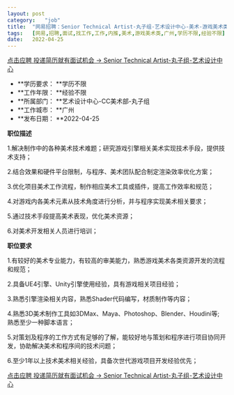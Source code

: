 ```yaml
---
layout:	post
category:	"job"
title:	"网易招聘：Senior Technical Artist-丸子组-艺术设计中心-美术-游戏美术类-广州学历不限经验不限"
tags:	[网易,招聘,面试,找工作,工作,内推,美术,游戏美术类,广州,学历不限,经验不限]
date:	2022-04-25
---
```


[点击应聘 投递简历就有面试机会 ->  Senior Technical Artist-丸子组-艺术设计中心](http://mobile.bole.netease.com/bole/boleDetail?id=39889&employeeId=346f03c3cda5f04c&key=all)



- **学历要求： **学历不限
- **工作年限： **经验不限
- **所属部门： **艺术设计中心-CC美术部-丸子组
- **工作城市： **广州
- **发布日期： **2022-04-25



**职位描述**

1.解决制作中的各种美术技术难题；研究游戏引擎相关美术实现技术手段，提供技术支持；

2.结合效果和硬件平台限制，与程序、美术团队配合制定渲染效率优化方案；

3.优化项目美术工作流程，制作相应美术工具或插件，提高工作效率和规范； 

4.对游戏内各美术元素从技术角度进行分析，并与程序实现美术相关要求； 

5.通过技术手段提高美术表现，优化美术资源； 

6.对美术开发相关人员进行培训； 







**职位要求**

1.有较好的美术专业能力，有较高的审美能力，熟悉游戏美术各类资源开发的流程和规范；

2.具备UE4引擎、Unity引擎使用经验，具有游戏相关项目经验； 

3.熟悉引擎渲染相关内容，熟悉Shader代码编写，材质制作等内容； 

4.熟悉3D美术制作工具如3DMax、Maya、Photoshop、Blender、Houdini等; 熟悉至少一种脚本语言； 

5.对策划及程序的工作方式有足够的了解，能较好地与策划和程序进行项目协同开发，协助解决美术和程序间的技术问题； 

6.至少1年以上技术美术相关经验，具备次世代游戏项目开发经验优先；





[点击应聘 投递简历就有面试机会 ->  Senior Technical Artist-丸子组-艺术设计中心](http://mobile.bole.netease.com/bole/boleDetail?id=39889&employeeId=346f03c3cda5f04c&key=all)